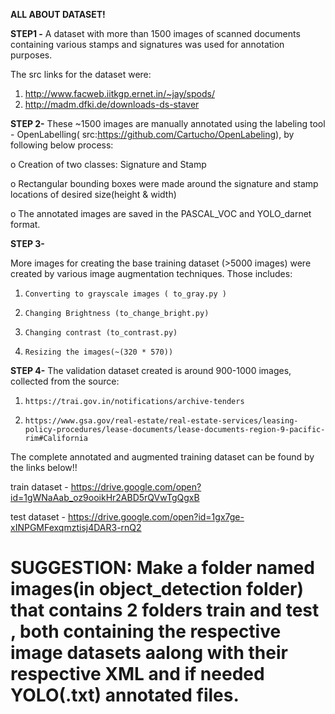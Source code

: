 **ALL ABOUT DATASET!**

**STEP1 -** 
A dataset with more than 1500 images of scanned documents containing various stamps and signatures was used for annotation purposes.

The src links for the dataset were:

1.   http://www.facweb.iitkgp.ernet.in/~jay/spods/
2.   http://madm.dfki.de/downloads-ds-staver


**STEP 2-**
These  ~1500 images are manually annotated using the labeling tool - OpenLabelling( src:https://github.com/Cartucho/OpenLabeling), by following below process:

o Creation of two classes: Signature and Stamp

o Rectangular bounding boxes were made around the signature and stamp locations of desired size(height & width)

o The annotated images are saved in the PASCAL_VOC and YOLO_darnet format.

**STEP 3-**

More images for creating the base training dataset (>5000 images) were created by various image augmentation techniques. Those includes:


1.     Converting to grayscale images ( to_gray.py )

2.     Changing Brightness (to_change_bright.py)

3.     Changing contrast (to_contrast.py)

4.     Resizing the images(~(320 * 570))


**STEP 4-**
The validation dataset created is around 900-1000 images, collected from the source:

1.     https://trai.gov.in/notifications/archive-tenders

2.     https://www.gsa.gov/real-estate/real-estate-services/leasing-policy-procedures/lease-documents/lease-documents-region-9-pacific-rim#California



The complete annotated and augmented training dataset can be found by the links below!!

train dataset - https://drive.google.com/open?id=1gWNaAab_oz9ooikHr2ABD5rQVwTgQgxB

test dataset - https://drive.google.com/open?id=1gx7ge-xINPGMFexqmztisj4DAR3-rnQ2



# SUGGESTION: Make a folder named images(in object_detection folder) that contains 2 folders train and test , both containing the respective image datasets aalong with their respective XML and if needed YOLO(.txt) annotated files.







